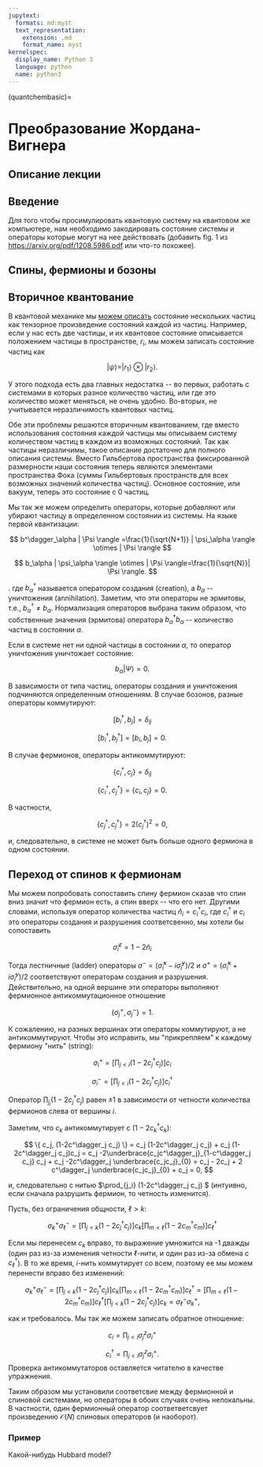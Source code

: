 ```yaml
---
jupytext:
  formats: md:myst
  text_representation:
    extension: .md
    format_name: myst
kernelspec:
  display_name: Python 3
  language: python
  name: python3
---
```


(quantchembasic)=

# Преобразование Жордана-Вигнера

## Описание лекции

## Введение

Для того чтобы просимулировать квантовую систему на квантовом же компьютере, нам необходимо закодировать состояние
системы и операторы которые могут на нее действовать (добавить fig. 1 из https://arxiv.org/pdf/1208.5986.pdf
или что-то похожее).

## Спины, фермионы и бозоны

## Вторичное квантование

В квантовой механике мы [можем описать](../qcblock/gates.html#id11) состояние нескольких частиц как тензорное
произведение состояний каждой из частиц. Например, если у нас есть две частицы, и их квантовое состояние описывается
положением частицы в пространстве, $r_i$, мы можем записать состояние частиц как

$$
| \psi \rangle = | r_1 \rangle \otimes |r_2 \rangle. 
$$

У этого подхода есть два главных недостатка -- во первых, работать с системами в которых разное количество частиц, или
где это количество может меняться, не очень удобно. Во-вторых, не учитывается неразличимость квантовых частиц.

Обе эти проблемы решаются вторичным квантованием, где вместо использования состояния каждой частицы мы описываем систему
количеством частиц в каждом из возможных состояний. Так как частицы неразличимы, такое описание достаточно для полного
описания системы. Вместо Гильбертова пространства фиксированной размерности наши состояния теперь являются элементами
пространства Фока (суммы Гильбертовых пространств для всех возможных значений количества частиц). Основное состояние,
или вакуум, теперь это состояние с 0 частиц.

Мы так же можем определить операторы, которые добавляют или убирают частицу в определенном состоянии из системы. На
языке первой квантизации:

$$
b^\dagger_\alpha | \Psi \rangle =\frac{1}{\sqrt{N+1}} | \psi_\alpha \rangle  \otimes | \Psi \rangle
$$

$$
b_\alpha | \psi_\alpha \rangle  \otimes | \Psi \rangle=\frac{1}{\sqrt{N}}| \Psi \rangle. 
$$

. где $b^\dagger_\alpha$ называется оператором создания (creation), а $b_\alpha$ -- уничтожения (annihilation). Заметим, что
эти операторы не эрмитовы, т.е., $b^\dagger_\alpha \neq b_\alpha$. Нормализация операторов выбрана таким образом, что
собственные значения (эрмитова) оператора $b^\dagger_\alpha b_\alpha$ -- количество частиц в состоянии $\alpha$.

Если в системе нет ни одной частицы в состоянии $\alpha$, то оператор уничтожения уничтожает состояние:

$$
b_\alpha | \Psi \rangle=0.  
$$

В зависимости от типа частиц, операторы создания и уничтожения подчиняются определенным отношениям. В случае бозонов,
разные операторы коммутируют:

$$
[b^\dagger_i, b_j ] = \delta_{ij}  
$$

$$
[b^\dagger_i, b^\dagger_j ] = [b_i, b_j ] =0.  
$$

В случае фермионов, операторы антикоммутируют:

$$
\{с^\dagger_i, с_j \} = \delta_{ij} 
$$

$$
\{c^\dagger_i, c^\dagger_j \} = \{c_i, c_j \} =0.  
$$

В частности,

$$
\{c^\dagger_j, c^\dagger_j \} = 2\left(c^\dagger_j\right)^2 = 0,
$$

и, следовательно, в системе не может быть больше одного фермиона в одном состоянии.

## Переход от спинов к фермионам

Мы можем попробовать сопоставить спину фермион сказав что спин вниз значит что фермион есть, а спин вверх -- что его
нет. Другими словами, используя оператор количества частиц $\hat{n}_i = c^\dagger_i c_i$, где $c^\dagger_i$ и $c_i$ это
операторы создания и разрушения соответсвенно, мы хотели бы сопоставить

$$ \hat{\sigma}_i^z = 1 - 2\hat{n}_i $$

Тогда лестничные (ladder) операторы $\sigma^- = (\hat{\sigma}_i^x-i\hat{\sigma}_i^y)/2$ и 
$\sigma^+= (\hat{\sigma}_i^x+i\hat{\sigma}_i^y)/2$ соответствуют операторам создания и разрушения. 
Действительно, на одной вершине эти операторы выполняют фермионное антикоммутационное отношение

$$ 
\{ \sigma^+_j, \sigma^-_j \} = 1. 
$$

К сожалению, на разных вершинах эти операторы коммутируют, а не антикоммутируют. Чтобы это исправить, мы "прикрепляем"
к каждому фермиону "нить" (string):

$$
\sigma^+_i = \left[ \prod_{j< i} (1-2c^\dagger_j c_j) \right] c_i
$$

$$
\sigma^-_i = \left[ \prod_{j< i} (1-2c^\dagger_j c_j) \right] c^\dagger_i
$$

Oператор $\prod_{j_i} (1-2c^\dagger_j c_j)$ равен $\pm 1$ в зависимости от четности количества фермионов слева от
вершины $i$.

Заметим, что $c_k$ антикоммутирует с $(1-2c^\dagger_k c_k)$:

$$ 
\{ c_j, (1-2c^\dagger_j c_j) \} = c_j (1-2c^\dagger_j c_j) +  c_j (1-2c^\dagger_j c_j)c_j  =
c_j  -2\underbrace{c_jc^\dagger_j}_{1-c^\dagger_j c_j} c_j +  c_j -2c^\dagger_j \underbrace{c_jc_j}_{0} = 
c_j  - 2c_j + 2 c^\dagger_j \underbrace{c_jc_j}_{0} +  c_j  = 0,
$$

и, следовательно с нитью $\prod_{j_i} (1-2c^\dagger_j c_j) $ (интуивно, если сначала разрушить фермион, то четность
изменится).

Пусть, без ограничения общности, $\ell>k$:

$$
\sigma^+_k \sigma^-_\ell = \left[ \prod_{j<k} (1-2c^\dagger_j c_j) \right] c_k \left[ \prod_{m< \ell} (1-2c^\dagger_m c_m) \right] c^\dagger_\ell 
$$

Если мы перенесем $c_k$ вправо, то выражение умножится на -1 дважды (один раз из-за изменения четности $\ell$-нити, и
один раз из-за обмена с $c^\dagger_\ell$). В то же время, $i$-нить коммутирует со всем, поэтому ее мы можем перенести 
вправо без изменений:

$$
\sigma^+_k \sigma^-_\ell 
= \left[ \prod_{j<k} (1-2c^\dagger_j c_j) \right] c_k \left[ \prod_{m< \ell} (1-2c^\dagger_m c_m) \right] c^\dagger_\ell
=  \left[ \prod_{m< \ell} (1-2c^\dagger_m c_m) \right] c^\dagger_\ell \left[ \prod_{j<k} (1-2c^\dagger_j c_j) \right] c_k
= \sigma^-_\ell  \sigma^+_k, 
$$

как и требовалось. Мы так же можем записать обратное отношение:

$$
c_i = \prod_{j< i} \sigma^z_j  \sigma^+_i
$$

$$
c^\dagger_i = \prod_{j< i} \sigma^z_j  \sigma^+_i.
$$
Проверка антикоммутаторов оставляется читателю в качестве упражнения.

Таким образом мы установили соответсвие между фермионной и спиновой системами, но операторы в обоих случаях очень
нелокальны. В частности, один фермионный оператор соответветсвует произведению $\mathcal{O}(N)$ спиновых операторов (и
наоборот).

### Пример

Какой-нибудь Hubbard model?
